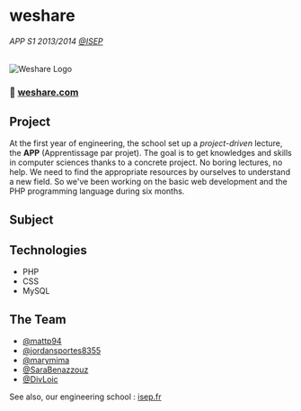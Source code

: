 # weshare
###### APP S1 2013/2014 [@ISEP](http://www.isep.fr)
![Weshare Logo](https://dl.dropboxusercontent.com/s/f0kbeydvsg71gjo/weshare.png?dl=0)

### :cherry_blossom: [weshare.com](http://weshare-isepdev.rhcloud.com) 

Project
------------
At the first year of engineering, the school set up a *project-driven* lecture, the **APP** (Apprentissage par projet). 
The goal is to get knowledges and skills in computer sciences thanks to a concrete project. No boring lectures, no help.
We need to find the appropriate resources by ourselves to understand a new field. 
So we've been working on the basic web development and the PHP programming language during six months.

Subject
------------

Technologies
------------
- PHP
- CSS
- MySQL

The Team
------------
- [@mattp94](https://github.com/mattp94)
- [@jordansportes8355](https://github.com/jordansportes8355)
- [@marymima](https://github.com/marymima)
- [@SaraBenazzouz](https://github.com/SaraBenazzouz)
- [@DivLoic](https://github.com/DivLoic)

See also, our engineering school : [isep.fr](http://www.isep.fr)
